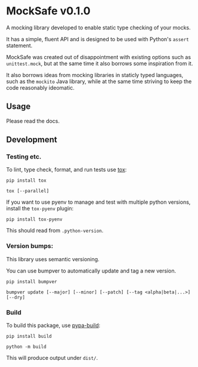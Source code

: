 # MockSafe v0.1.0

A mocking library developed to enable static type checking of your mocks.

It has a simple, fluent API and is designed to be used with Python's `assert` statement.

MockSafe was created out of disappointment with existing options such as `unittest.mock`, but at the same time it also borrows some inspiration from
it.

It also borrows ideas from mocking libraries in staticly typed languages, such as
the `mockito` Java library, while at the same time striving to keep the code
reasonably ideomatic.


## Usage

Please read the docs.


## Development

### Testing etc.

To lint, type check, format, and run tests use [tox](https://tox.wiki/en/latest/):

```
pip install tox

tox [--parallel]
```

If you want to use pyenv to manage and test with multiple python versions, install the `tox-pyenv` plugin:

```
pip install tox-pyenv
```

This should read from `.python-version`.

### Version bumps:

This library uses semantic versioning.

You can use bumpver to automatically update and tag a new version.

```
pip install bumpver

bumpver update [--major] [--minor] [--patch] [--tag <alpha|beta|...>] [--dry]
```

### Build

To build this package, use [pypa-build](https://github.com/pypa/build):

```
pip install build

python -m build
```

This will produce output under `dist/`.
